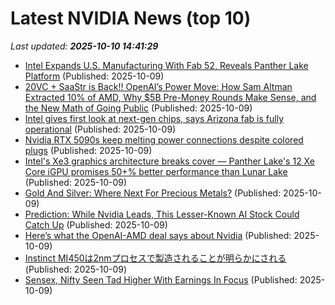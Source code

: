 # Latest NVIDIA News (top 10)
_Last updated: **2025-10-10 14:41:29**_

- [Intel Expands U.S. Manufacturing With Fab 52, Reveals Panther Lake Platform](https://www.storagereview.com/news/intel-expands-u-s-manufacturing-with-fab-52-reveals-panther-lake-platform) (Published: 2025-10-09)
- [20VC + SaaStr is Back!! OpenAI’s Power Move: How Sam Altman Extracted 10% of AMD, Why $5B Pre-Money Rounds Make Sense, and the New Math of Going Public](https://www.saastr.com/20vc-saastr-is-back-openais-power-move-how-sam-altman-extracted-10-of-amd-why-5b-pre-money-rounds-make-sense-and-the-new-math-of-going-public/) (Published: 2025-10-09)
- [Intel gives first look at next-gen chips, says Arizona fab is fully operational](https://www.cnbc.com/2025/10/09/intel-chips-panther-lake-clearwater-forest.html) (Published: 2025-10-09)
- [Nvidia RTX 5090s keep melting power connections despite colored plugs](https://www.pcworld.com/article/2936663/rtx-5090-cards-keep-melting-power-connections-despite-colored-plugs.html) (Published: 2025-10-09)
- [Intel's Xe3 graphics architecture breaks cover — Panther Lake's 12 Xe Core iGPU promises 50+% better performance than Lunar Lake](https://www.tomshardware.com/pc-components/gpus/intels-xe3-graphics-architecture-breaks-cover-panther-lakes-12-xe-core-igpu-promises-50-percent-better-performance-than-lunar-lake) (Published: 2025-10-09)
- [Gold And Silver: Where Next For Precious Metals?](https://www.forbes.com/sites/digital-assets/2025/10/09/gold-and-silver-where-next-for-precious-metals/) (Published: 2025-10-09)
- [Prediction: While Nvidia Leads, This Lesser-Known AI Stock Could Catch Up](https://biztoc.com/x/5d95f91749fee85b) (Published: 2025-10-09)
- [Here’s what the OpenAI-AMD deal says about Nvidia](https://biztoc.com/x/cb5318fff77101b5) (Published: 2025-10-09)
- [Instinct MI450は2nmプロセスで製造されることが明らかにされる](https://northwood.blog.fc2.com/blog-entry-12867.html) (Published: 2025-10-09)
- [Sensex, Nifty Seen Tad Higher With Earnings In Focus](https://www.rttnews.com/3580694/sensex-nifty-seen-tad-higher-with-earnings-in-focus.aspx) (Published: 2025-10-09)
